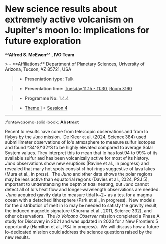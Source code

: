 # New science results about extremely active volcanism on Jupiter's moon Io: Implications for future exploration

**^^Alfred S. McEwen^^ , IVO Team**

<!-- more -->> - **Affiliations:** Department of Planetary Sciences, University of Arizona, Tucson, AZ 85721, USA

> - **Presentation type:** Talk

> - **Presentation time:** [Tuesday 11:15 - 11:30](../sessions_comparison.md#__tabbed_2_2), [Room S160](../maps_venue.md#__tabbed_1_2)

> - **Programme No:** 1.4.4

> - [Theme 1](../theme1.md) > [Session 4](../sessions/session-1-4.md)

--- 

:fontawesome-solid-book: **Abstract**

Recent Io results have come from telescopic observations and from Io flybys by the *Juno* mission.  De Kleer et al. (2024, Science 384) used submillimeter observations of Io's atmosphere to measure sulfur isotopes and found ^34^S/^32^S to be highly elevated compared to average Solar System values. They interpret this to mean that Io has lost 94 to 99% of its available sulfur and has been volcanically active for most of its history.   *Juno* observations show new eruptions (Ravine et al., in progress) and revealed that many hot spots consist of hot rings suggestive of lava lakes (Mura et al., in press).  The *Juno* and other data shows the polar regions may be less active than equatorial regions (Davies et al., 2024, PSJ 5), important to understanding the depth of tidal heating, but *Juno* cannot detect all of Io's heat flow and longer-wavelength observations are needed.  *Juno* acquired gravity data to measure tidal k~2~ as a test for a magma ocean with a detached lithosphere (Park et al., in progress).  New models for the distribution of melt in Io may be needed to satisfy the gravity result, the induced magnetic signature (Khurana et al., 2011, Science 332), and other observations.  The *Io Volcano Observer* mission completed a Phase A study for Discovery in 2021 and was updated in 2023 for a New Frontiers 5 opportunity (Hamilton et al., PSJ in progress).  We will discuss how a future Io-dedicated mission could address the science questions raised by the new results.

